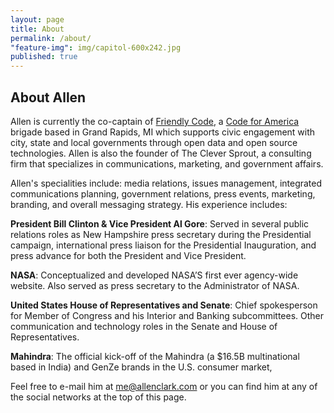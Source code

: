 ```yaml
---
layout: page
title: About
permalink: /about/
"feature-img": img/capitol-600x242.jpg
published: true
---
```



## About Allen

Allen is currently the co-captain of [Friendly Code](http://friendlycode.org/), a [Code for America](http://www.codeforamerica.org/) brigade based in Grand Rapids, MI which supports civic engagement with city, state and local governments through open data and open source technologies. Allen is also the founder of The Clever Sprout, a consulting firm that specializes in communications, marketing, and government affairs.

Allen's specialities include: media relations, issues management, integrated communications planning, government relations, press events, marketing, branding, and overall messaging strategy. His experience includes:

**President Bill Clinton & Vice President Al Gore**: Served in several public relations roles as New Hampshire press secretary during the Presidential campaign, international press liaison for the Presidential Inauguration, and press advance for both the President and Vice President.

**NASA**: Conceptualized and developed NASA’S first ever agency-wide website. Also served as press secretary to the Administrator of NASA.

**United States House of Representatives and Senate**: Chief spokesperson for Member of Congress and his Interior and Banking subcommittees. Other communication and technology roles in the Senate and House of Representatives.

**Mahindra**: The official kick-off of the Mahindra (a $16.5B multinational based in India) and GenZe brands in the U.S. consumer market,

Feel free to e-mail him at [me@allenclark.com](mailto:me@allenclark.com) or you can find him at any of the  social networks at the top of this page.
